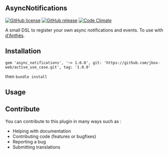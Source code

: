 ## AsyncNotifications

[![GitHub license](https://img.shields.io/github/license/jbox-web/async_notifications.svg)](https://github.com/jbox-web/async_notifications/blob/master/LICENSE)
[![GitHub release](https://img.shields.io/github/release/jbox-web/async_notifications.svg)](https://github.com/jbox-web/async_notifications/releases/latest)
[![Code Climate](https://codeclimate.com/github/jbox-web/async_notifications/badges/gpa.svg)](https://codeclimate.com/github/jbox-web/async_notifications)

A small DSL to register your own async notifications and events. To use with [d'Anthès](https://github.com/dotpromo/danthes).

## Installation

    gem 'async_notifications', '~> 1.0.0', git: 'https://github.com/jbox-web/active_use_case.git', tag: '1.0.0'

then `bundle install`

## Usage


## Contribute

You can contribute to this plugin in many ways such as :
* Helping with documentation
* Contributing code (features or bugfixes)
* Reporting a bug
* Submitting translations
